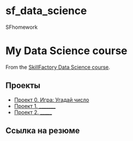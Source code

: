 # sf_data_science
SFhomework
# My Data Science course

From the [SkillFactory Data Science course](https://skillfactory.ru/data-scientist).

## Проекты

* [Проект 0. Игра: Угадай число](https://github.com/IuliiaZvereva/sf_data_science/project_0)
* [Проект 1. _______](___)
* [Проект 2. _____  ](___)

## Ссылка на резюме 
